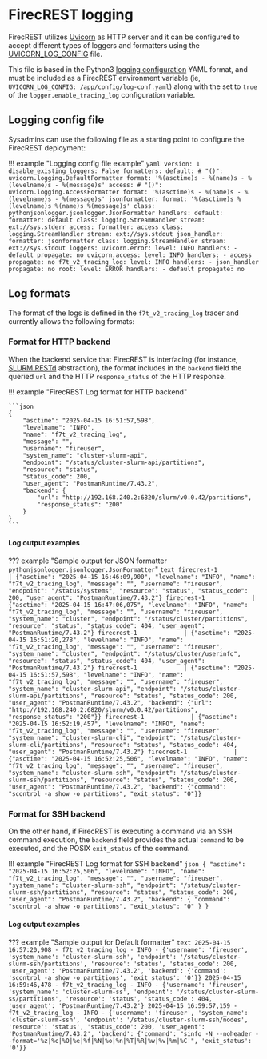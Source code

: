 # FirecREST logging

FirecREST utilizes [Uvicorn](https://www.uvicorn.org/) as HTTP server and it can be configured to accept different types of loggers and formatters using the [UVICORN_LOG_CONFIG](https://www.uvicorn.org/settings/#logging) file.

This file is based in the Python3 [logging configuration](https://docs.python.org/3/library/logging.config.html#object-connections) YAML format, and must be included as a FirecREST environment variable (ie, `UVICORN_LOG_CONFIG: /app/config/log-conf.yaml`) along with the set to `true` of the `logger.enable_tracing_log` configuration variable.

## Logging config file

Sysadmins can use the following file as a starting point to configure the FirecREST deployment:

!!! example "Logging config file example"
    ```yaml
    version: 1
    disable_existing_loggers: False
    formatters:
    default:
        # "()": uvicorn.logging.DefaultFormatter
        format: '%(asctime)s - %(name)s - %(levelname)s - %(message)s'
    access:
        # "()": uvicorn.logging.AccessFormatter
        format: '%(asctime)s - %(name)s - %(levelname)s - %(message)s'
    jsonformatter:
        format: '%(asctime)s %(levelname)s %(name)s %(message)s'
        class: pythonjsonlogger.jsonlogger.JsonFormatter
    handlers:
    default:
        formatter: default
        class: logging.StreamHandler
        stream: ext://sys.stderr
    access:
        formatter: access
        class: logging.StreamHandler
        stream: ext://sys.stdout
    json_handler:
        formatter: jsonformatter
        class: logging.StreamHandler
        stream: ext://sys.stdout
    loggers:
    uvicorn.error:
        level: INFO
        handlers:
        - default
        propagate: no
    uvicorn.access:
        level: INFO
        handlers:
        - access
        propagate: no
    f7t_v2_tracing_log:
        level: INFO
        handlers:
        - json_handler
        propagate: no
    root:
    level: ERROR
    handlers:
        - default
    propagate: no
    ```

## Log formats

The format of the logs is defined in the `f7t_v2_tracing_log` tracer and currently allows the following formats:

### Format for HTTP backend

When the backend service that FirecREST is interfacing (for instance, [SLURM RESTd](https://slurm.schedmd.com/slurmrestd.html) abstraction), the format includes in the `backend` field the queried `url` and the HTTP `response_status` of the HTTP response.

!!! example "FirecREST Log format for HTTP backend"

    ```json
    {
        "asctime": "2025-04-15 16:51:57,598",
        "levelname": "INFO",
        "name": "f7t_v2_tracing_log",
        "message": "",
        "username": "fireuser",
        "system_name": "cluster-slurm-api",
        "endpoint": "/status/cluster-slurm-api/partitions",
        "resource": "status",
        "status_code": 200,
        "user_agent": "PostmanRuntime/7.43.2",
        "backend": {
            "url": "http://192.168.240.2:6820/slurm/v0.0.42/partitions",
            "response_status": "200"
        }
    }
    ```

#### Log output examples

??? example "Sample output for JSON formatter `pythonjsonlogger.jsonlogger.JsonFormatter`"
    ```text
    firecrest-1             | {"asctime": "2025-04-15 16:46:09,900", "levelname": "INFO", "name": "f7t_v2_tracing_log", "message": "", "username": "fireuser", "endpoint": "/status/systems", "resource": "status", "status_code": 200, "user_agent": "PostmanRuntime/7.43.2"}
    firecrest-1             | {"asctime": "2025-04-15 16:47:06,075", "levelname": "INFO", "name": "f7t_v2_tracing_log", "message": "", "username": "fireuser", "system_name": "cluster", "endpoint": "/status/cluster/partitions", "resource": "status", "status_code": 404, "user_agent": "PostmanRuntime/7.43.2"}
    firecrest-1             | {"asctime": "2025-04-15 16:51:20,278", "levelname": "INFO", "name": "f7t_v2_tracing_log", "message": "", "username": "fireuser", "system_name": "cluster", "endpoint": "/status/cluster/userinfo", "resource": "status", "status_code": 404, "user_agent": "PostmanRuntime/7.43.2"}
    firecrest-1             | {"asctime": "2025-04-15 16:51:57,598", "levelname": "INFO", "name": "f7t_v2_tracing_log", "message": "", "username": "fireuser", "system_name": "cluster-slurm-api", "endpoint": "/status/cluster-slurm-api/partitions", "resource": "status", "status_code": 200, "user_agent": "PostmanRuntime/7.43.2", "backend": {"url": "http://192.168.240.2:6820/slurm/v0.0.42/partitions", "response_status": "200"}}
    firecrest-1             | {"asctime": "2025-04-15 16:52:19,457", "levelname": "INFO", "name": "f7t_v2_tracing_log", "message": "", "username": "fireuser", "system_name": "cluster-slurm-cli", "endpoint": "/status/cluster-slurm-cli/partitions", "resource": "status", "status_code": 404, "user_agent": "PostmanRuntime/7.43.2"}
    firecrest-1             | {"asctime": "2025-04-15 16:52:25,506", "levelname": "INFO", "name": "f7t_v2_tracing_log", "message": "", "username": "fireuser", "system_name": "cluster-slurm-ssh", "endpoint": "/status/cluster-slurm-ssh/partitions", "resource": "status", "status_code": 200, "user_agent": "PostmanRuntime/7.43.2", "backend": {"command": "scontrol -a show -o partitions", "exit_status": "0"}}    
    ```


### Format for SSH backend

On the other hand, if FirecREST is executing a command via an SSH command execution, the `backend` field provides the actual `command` to be executed, and the POSIX `exit_status` of the command.

!!! example "FirecREST Log format for SSH backend"
    ```json
    {
        "asctime": "2025-04-15 16:52:25,506",
        "levelname": "INFO",
        "name": "f7t_v2_tracing_log",
        "message": "",
        "username": "fireuser",
        "system_name": "cluster-slurm-ssh",
        "endpoint": "/status/cluster-slurm-ssh/partitions",
        "resource": "status",
        "status_code": 200,
        "user_agent": "PostmanRuntime/7.43.2",
        "backend": {
            "command": "scontrol -a show -o partitions",
            "exit_status": "0"
        }
    }
    ```

#### Log output examples

??? example "Sample output for Default formatter"
    ```text
    2025-04-15 16:57:20,908 - f7t_v2_tracing_log - INFO - {'username': 'fireuser', 'system_name': 'cluster-slurm-ssh', 'endpoint': '/status/cluster-slurm-ssh/partitions', 'resource': 'status', 'status_code': 200, 'user_agent': 'PostmanRuntime/7.43.2', 'backend': {'command': 'scontrol -a show -o partitions', 'exit_status': '0'}}
    2025-04-15 16:59:46,478 - f7t_v2_tracing_log - INFO - {'username': 'fireuser', 'system_name': 'cluster-slurm-ss', 'endpoint': '/status/cluster-slurm-ss/partitions', 'resource': 'status', 'status_code': 404, 'user_agent': 'PostmanRuntime/7.43.2'}
    2025-04-15 16:59:57,159 - f7t_v2_tracing_log - INFO - {'username': 'fireuser', 'system_name': 'cluster-slurm-ssh', 'endpoint': '/status/cluster-slurm-ssh/nodes', 'resource': 'status', 'status_code': 200, 'user_agent': 'PostmanRuntime/7.43.2', 'backend': {'command': "sinfo -N --noheader --format='%z|%c|%O|%e|%f|%N|%o|%n|%T|%R|%w|%v|%m|%C'", 'exit_status': '0'}}
    ```
